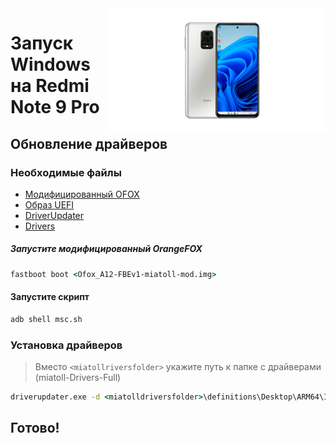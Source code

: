 <img align="right" src="https://github.com/Rubanoxd/Port-Windows-11-redmi-note-9_pro/blob/main/Miatoll.png" width="350" alt="Windows 11 Running On A Redmi Note 9 Pro">


# Запуск Windows на Redmi Note 9 Pro

## Обновление драйверов

### Необходимые файлы

- [Модифицированный OFOX](https://t.me/c/1868522977/9268)
- [Образ UEFI](https://github.com/Rubanoxd/Port-Windows-11-redmi-note-9_pro/releases/tag/Release)
- [DriverUpdater](https://github.com/WOA-Project/DriverUpdater/releases/latest)
- [Drivers](https://github.com/Icesito68/7xx-Drivers)

##### Запустите модифицированный OrangeFOX
```cmd
fastboot boot <Ofox_A12-FBEv1-miatoll-mod.img>
```

#### Запустите скрипт
```cmd
adb shell msc.sh
```

### Установка драйверов

> Вместо `<miatollriversfolder>` укажите путь к папке с драйверами (miatoll-Drivers-Full)

```cmd
driverupdater.exe -d <miatolldriversfolder>\definitions\Desktop\ARM64\Internal\miatoll.txt -r <miatolldriversfolder> -p X:
```

## Готово!